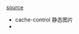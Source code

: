 [source](https://github.com/mtharrison/hapi.js-in-action/blob/master/CH08%20-%20Leveraging%20Caching/8.1/8.1.1/index.js)

- cache-control  静态图片 
- 